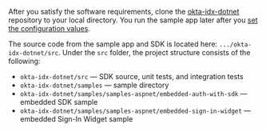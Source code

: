 After you satisfy the software requirements, clone the [okta-idx-dotnet](https://github.com/okta/okta-idx-dotnet)
repository to your local directory. You run the sample app later after you [set the configuration values](/docs/guides/oie-embedded-common-download-setup-app/-/main/#set-the-configuration-values).

The source code from the sample app and SDK is located here: `.../okta-idx-dotnet/src`. Under the `src` folder, the project structure consists of the following:

* `okta-idx-dotnet/src` &mdash; SDK source, unit tests, and integration tests
* `okta-idx-dotnet/samples` &mdash; sample directory
* `okta-idx-dotnet/samples/samples-aspnet/embedded-auth-with-sdk` &mdash; embedded SDK sample
* `okta-idx-dotnet/samples/samples-aspnet/embedded-sign-in-widget` &mdash; embedded Sign-In Widget sample
